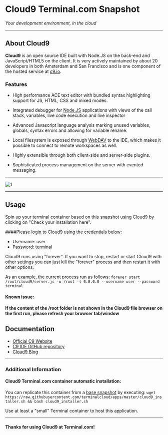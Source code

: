 # **Cloud9** Terminal.com Snapshot
*Your development environment, in the cloud*

---

## About Cloud9
**Cloud9** is an open source IDE built with Node.JS on the back-end and JavaScript/HTML5 on the client. It is very actively maintained by about 20 developers in both Amsterdam and San Francisco and is one component of the hosted service at [c9.io](http://c9.io).


### Features
- High performance ACE text editor with bundled syntax highlighting support for JS, HTML, CSS and mixed modes.

- Integrated debugger for [Node.JS](http://nodejs.org/) applications with views of the call stack, variables, live code execution and live inspector

- Advanced Javascript language analysis marking unused variables, globals, syntax errors and allowing for variable rename.

- Local filesystem is exposed through [WebDAV](http://en.wikipedia.org/wiki/WebDAV) to the IDE, which makes it possible to connect to remote workspaces as well.

- Highly extensible through both client-side and server-side plugins.

- Sophisticated process management on the server with evented messaging.

---

![1](https://d6ff1xmuve0sx.cloudfront.net/nc-3.0.305-f90fcd9e/static/homepage/images/c9-web/top-carrousel-1.png)

---

## Usage
Spin up your terminal container based on this snapshot using Cloud9 by clicking on "Check your installation here".


####Please login to Cloud9 using the credentials below:

- Username: user
- Password: terminal


Cloud9 runs using "forever". If you want to stop, restart or start Cloud9 with other settings you can just kill the "forever" process and then restart it with other options.

As an example, the current process run as follows:
`forever start /root/cloud9/server.js -w /root -l 0.0.0.0 --username user --password terminal`



#### Known issue:
**If the content of the /root folder is not shown in the Cloud9 file browser on the first run, please refresh your browser tab/window**



## Documentation
- [Official C9 Website](https://c9.io/)
- [C9 IDE GitHub repository](https://github.com/ajaxorg/cloud9)
- [Cloud9 Blog](https://c9.io/site/blog)



---

### Additional Information
#### Cloud9 Terminal.com container automatic installation:
You can replicate this container from a [base snapshot](https://www.terminal.com/tiny/FzpHiTXG1K) by executing:
`wget https://raw.githubusercontent.com/terminalcloud/apps/master/cloud9_installer.sh && bash cloud9_installer.sh`

Use at least a "small" Terminal container to host this application.

---

#### Thanks for using Cloud9 at Terminal.com!